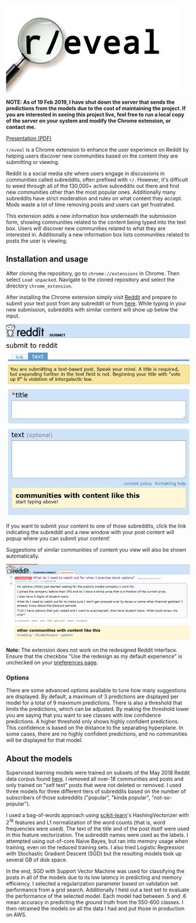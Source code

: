 <img src="logos/reveal.png" width=480>

**NOTE: As of 19 Feb 2019, I have shut down the server that sends the predictions from
the models due to the cost of maintaining the project. If you are interested in seeing
this project live, feel free to run a local copy of the server on your system and modify
the Chrome extension, or contact me.**

[Presentation (PDF)](https://github.com/wesbarnett/insight/raw/master/Wes_Barnett_Demo.pdf)

`r/eveal` is a Chrome extension to enhance the user experience on Reddit by helping users
discover new communities based on the content they are submitting or viewing.
 
Reddit is a social media site where users engage in discussions in communities called
subreddits, often prefixed with `r/`. However, it's difficult to weed
through all of the 130,000+ active subreddits out there and find new communities other
than the most popular ones. Additionally many subreddits have strict moderation and
rules on what content they accept. Mods waste a lot of time removing posts and users can
get frustrated.

This extension adds a new information box underneath the submission form, showing
communities related to the content being typed into the text box. Users will discover
new communities related to what they are interested in. Additionally a new information
box lists communities related to posts the user is viewing.

## Installation and usage

After cloning the repository, go to `chrome://extensions` in Chrome. Then select `Load
unpacked`. Navigate to the cloned repository and select the directory
`chrome_extension`.

After installing the Chrome extension simply visit [Reddit](https://reddit.com) and prepare to submit your
text post from any subreddit or from
[here](https://old.reddit.com/submit?selftext=true). While typing in your new
submission, subreddits with similar content will show up below the input.

[<img src="screenshots/record1.gif" width=600>](https://raw.githubusercontent.com/wesbarnett/insight/master/screenshots/record1.gif)

If you want to submit your content to one of those subreddits, click the link indicating
the subreddit and a new window with your post content will popup where you can submit
your content!

Suggestions of similar communities of content you view will also be shown automatically.

[<img src="screenshots/screenshot1.png" width=600>](https://raw.githubusercontent.com/wesbarnett/insight/master/screenshots/screenshot1.png)

**Note:** The extension does not work on the redesigned Reddit interface. Ensure that
the checkbox "Use the redesign as my default experience" is unchecked on your
[preferences page](https://www.reddit.com/prefs).

### Options

There are some advanced options available to tune how many suggestions are displayed. By
default, a maximum of 3 predictions are displayed per model for a total of 9 maximum
predictions. There is also a threshold that limits the predictions, which can be
adjusted. By making the threshold lower you are saying that you want to see classes with
low confidence predictions. A higher threshold only shows highly confident predictions.
This confidence is based on the distance to the separating hyperplane. In some cases,
there are no highly confident predictions, and no communities will be
displayed for that model.

## About the models

Supervised learning models were trained on subsets of the May 2018 Reddit data corpus
found [here](https://files.pushshift.io/reddit/). I removed all over-18 communities and
posts and only trained on "self text" posts that were not deleted or removed. I used
three models for three different tiers of subreddits based on the number of
subscribers of those subreddits ("popular", "kinda popular", "not-so-popular").

I used a bag-of-words approach using [scikit-learn](http://scikit-learn.org/stable/)'s
HashingVectorizer with 2<sup>18</sup> features and L1 normalization of the word counts
(that is, word frequencies were used). The text of the title and of the post itself were
used in this feature vectorization. The subreddit names were used as the labels. I
attempted using out-of-core Naive Bayes, but ran into memory usage when training, even
on the reduced training sets. I also tried Logistic Regression with Stochastic Gradient
Descent (SGD) but the resulting models took up several GB of disk space.

In the end, SGD with Support Vector Machine was used for classifying the posts in all of
the models due to its low latency in predicting and memory efficiency. I selected a
regularization parameter based on validation set performance from a grid search.
Additionally I held out a test set to evaluate the performance of the selected model.
Each model had between .5 and .6 mean accuracy in predicting the ground truth from the
550-600 classes. I then retrained the models on all the data I had and put those in
production on AWS.
